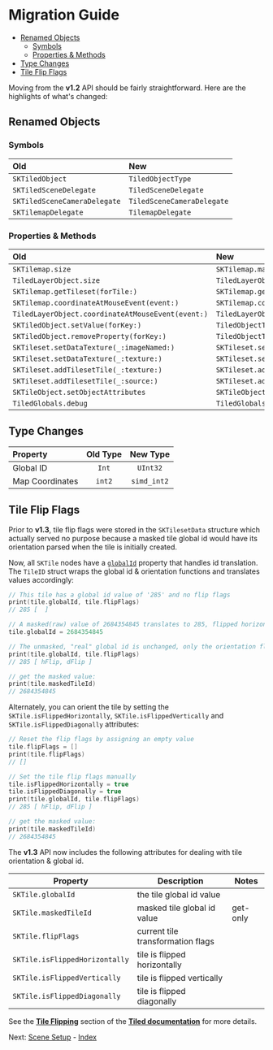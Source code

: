 # Migration Guide

- [Renamed Objects](#renamed-objects)
    - [Symbols](#symbols)
    - [Properties & Methods](#properties-&-Methods)
- [Type Changes](#type-changes)
- [Tile Flip Flags](#tile-iflip-flags)

Moving from the **v1.2** API should be fairly straightforward. Here are the highlights of what's changed:

## Renamed Objects

### Symbols

| Old                          | New                        |
|:---------------------------- |:-------------------------- |
| `SKTiledObject`              | `TiledObjectType`          |
| `SKTiledSceneDelegate`       | `TiledSceneDelegate`       |
| `SKTiledSceneCameraDelegate` | `TiledSceneCameraDelegate` |
| `SKTilemapDelegate`          | `TilemapDelegate`          |


### Properties & Methods

| Old                                               | New                                                  |
|:------------------------------------------------- |:---------------------------------------------------- |
| `SKTilemap.size`                                  | `SKTilemap.mapSize`                                  |
| `TiledLayerObject.size`                           | `TiledLayerObject.mapSize`                           |
| `SKTilemap.getTileset(forTile:)`                  | `SKTilemap.getTilesetFor(globalID:)`                 |
| `SKTilemap.coordinateAtMouseEvent(event:)`        | `SKTilemap.coordinateAtMouse(event:)`                |
| `TiledLayerObject.coordinateAtMouseEvent(event:)` | `TiledLayerObject.coordinateAtMouse(event:)`         |
| `SKTiledObject.setValue(forKey:)`                 | `TiledObjectType.setValue(for:)`                     |
| `SKTiledObject.removeProperty(forKey:)`           | `TiledObjectType.removeProperty(for:)`               |
| `SKTileset.setDataTexture(_:imageNamed:)`         | `SKTileset.setDataTexture(tileID:imageNamed:)`       |
| `SKTileset.setDataTexture(_:texture:)`            | `SKTileset.setDataTexture(tileID:texture:)`          |
| `SKTileset.addTilesetTile(_:texture:)`            | `SKTileset.addTilesetTile(tileID:texture:)`          |
| `SKTileset.addTilesetTile(_:source:)`             | `SKTileset.addTilesetTile(tileID:source:)`           |
| `SKTileObject.setObjectAttributes`                | `SKTileObject.overrideObjectAttributes(attributes:)` |
| `TiledGlobals.debug`                              | `TiledGlobals.debugDisplayOptions`                   |


## Type Changes

| Property        | Old Type |  New Type   |
|:--------------- |:--------:|:-----------:|
| Global ID       |  `Int`   |  `UInt32`   |
| Map Coordinates |  `int2`  | `simd_int2` |




## Tile Flip Flags

Prior to **v1.3**, tile flip flags were stored in the `SKTilesetData` structure which actually served no purpose because a masked tile global id would have its orientation parsed when the tile is initially created.

Now, all `SKTile` nodes have a [`globalId`][tileid-url] property that handles id translation. The `TileID` struct wraps the global id & orientation functions and translates values accordingly:


```swift
// This tile has a global id value of '285' and no flip flags
print(tile.globalId, tile.flipFlags)
// 285 [  ]

// A masked(raw) value of 2684354845 translates to 285, flipped horizontally & diagonally
tile.globalId = 2684354845

// The unmasked, "real" global id is unchanged, only the orientation flags have changed:
print(tile.globalId, tile.flipFlags)
// 285 [ hFlip, dFlip ]

// get the masked value:
print(tile.maskedTileId)
// 2684354845
```

Alternately, you can orient the tile by setting the `SKTile.isFlippedHorizontally`, `SKTile.isFlippedVertically` and `SKTile.isFlippedDiagonally` attributes:

```swift
// Reset the flip flags by assigning an empty value
tile.flipFlags = []
print(tile.flipFlags)
// []

// Set the tile flip flags manually
tile.isFlippedHorizontally = true
tile.isFlippedDiagonally = true
print(tile.globalId, tile.flipFlags)
// 285 [ hFlip, dFlip ]

// get the masked value:
print(tile.maskedTileId)
// 2684354845
```

The **v1.3** API  now includes the following attributes for dealing with tile orientation & global id.

| Property                       | Description                       | Notes    |
| ------------------------------ | --------------------------------- | -------- |
| `SKTile.globalId`              | the tile global id value          |          |
| `SKTile.maskedTileId`          | masked tile global id value       | get-only |
| `SKTile.flipFlags`             | current tile transformation flags |          |
| `SKTile.isFlippedHorizontally` | tile is flipped horizontally      |          |
| `SKTile.isFlippedVertically`   | tile is flipped vertically        |          |
| `SKTile.isFlippedDiagonally`   | tile is flipped diagonally        |          |



See the [**Tile Flipping**][tiled-flip-flags-url] section of the [**Tiled documentation**][tiled-docs-url] for more details.

Next: [Scene Setup](scene-setup.html) - [Index](Documentation.html)

<!--- SKTiled --->
[tileid-url]:Structs/TileID.html

<!--- Tiled --->
[tiled-docs-url]:https://doc.mapeditor.org
[tiled-flip-flags-url]:https://doc.mapeditor.org/en/stable/reference/tmx-map-format/#tile-flipping

